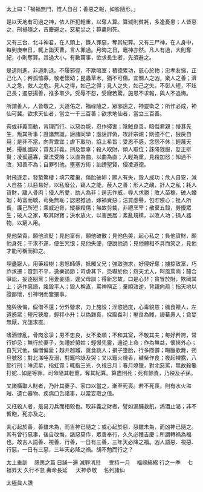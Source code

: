 太上曰：「禍福無門，惟人自召；善惡之報，如影隨形。」

是以天地有司過之神，依人所犯輕重，以奪人算。算減則貧耗，多逢憂患；人皆惡之，刑禍隨之，吉慶避之，惡星災之；算盡則死。

又有三台、北斗神君，在人頭上，錄人罪惡，奪其紀算。又有三尸神，在人身中，每到庚申日，輒上詣天曹，言人罪過。月晦之日，竈神亦然。凡人有過，大則奪紀，小則奪算。其過大小，有數萬事，欲求長生者，先須避之。

是道則進，非道則退。不履邪徑，不欺暗室；積德累功，慈心於物；忠孝友悌，正己化人；矜孤恤寡，敬老懷幼；昆蟲草木，猶不可傷。宜憫人之凶，樂人之善；濟人之急，救人之危。見人之得，如己之得；見人之失，如己之失。不彰人短，不炫己長；遏惡揚善，推多取少。受辱不怨，受寵若驚。施恩不求報，與人不追悔。

所謂善人，人皆敬之，天道佑之，福祿隨之，眾邪遠之，神靈衛之；所作必成，神仙可冀。欲求天仙者，當立一千三百善；欲求地仙者，當立三百善。

苟或非義而動，背理而行。以惡為能，忍作殘害；陰賊良善，暗侮君親；慢其先生，叛其所事；誑諸無識，謗諸同學；虛誣詐偽，攻訐宗親；剛強不仁，狠戾自用；是非不當，向背乖宜；虐下取功，諂上希旨；受恩不感，念怨不休；輕蔑天民，擾亂國政；賞及非義，刑及無辜；殺人取財，傾人取位；誅降戮服，貶正排賢；凌孤逼寡，棄法受賂；以直為曲，以曲為直；入輕為重，見殺加怒；知過不改，知善不為；自罪引他，壅塞方術；訕謗聖賢，侵凌道德。

射飛逐走，發蟄驚棲；填穴覆巢，傷胎破卵；願人有失，毀人成功；危人自安，減人自益；以惡易好，以私廢公，竊人之能，蔽人之善；形人之醜，訐人之私；耗人貨財，離人骨肉；侵人所愛，助人為非；逞志作威，辱人求勝；敗人苗稼，破人婚姻；苟富而驕，苟免無恥；認恩推過，嫁禍賣惡；沽買虛譽，包貯險心；挫人所長，護己所短；乘威迫脅，縱暴殺傷；無故剪裁，非禮烹宰；散棄五縠，勞擾眾生；破人之家，取其財寶；決水放火，以害民居；紊亂規模，以敗人功；損人器物，以窮人用。

見他榮貴，願他流貶；見他富有，願他破散；見他色美，起心私之；負他貨財，願他身死；干求不遂，便生咒恨；見他失便，便說他過；見他體相不具而笑之，見他才能可稱而抑之。

埋蠱厭人，用藥殺樹；恚怒師傅，抵觸父兄；強取強求，好侵好奪；擄掠致富，巧詐求遷；賞罰不平，逸樂過節；苛虐其下，恐嚇於他；怨天尤人，呵風罵雨；鬪合爭訟，妄逐朋黨；用妻妾語，違父母訓；得新忘故，口是心非；貪冒於財，欺罔其上；造作惡語，讒毀平人；毀人稱直，罵神稱正；棄順效逆，背親向疏；指天地以證鄙懷，引神明而鑒猥事。

施與後悔，假借不還；分外營求，力上施設；淫慾過度，心毒貌慈；穢食餧人，左道惑眾；短尺狹度，輕秤小升；以偽雜真，採取姦利；壓良為賤，謾驀愚人；貪婪無厭，咒詛求直。

嗜酒悖亂，骨肉忿爭；男不忠良，女不柔順；不和其室，不敬其夫；每好矜誇，常行妒忌；無行於妻子，失禮於舅姑；輕慢先靈，違逆上命；作為無益，懷挾外心；自咒咒他，偏憎偏愛；越井越竈，跳食跳人；損子墮胎，行多隱僻；晦臘歌舞，朔旦號怒；對北涕唾及溺，對竈吟詠及哭；又以竈火燒香，穢柴作食；夜起裸露，八節行刑；唾流星，指虹霓；輒指三光，久視日月；春月燎獵，對北惡罵，無故殺龜打蛇…如是等罪，司命隨其輕重，奪其紀算。算盡則死；死有餘責，乃殃及子孫。

又諸橫取人財者，乃計其妻子、家口以當之，漸至死喪。若不死喪，則有水火盜賊、遺亡器物、疾病口舌諸事，以當妄取之值。

又枉殺人者，是易刀兵而相殺也。取非義之財者，譬如漏脯救飢，鴆酒止渴；非不暫飽，死亦及之。

夫心起於善，善雖未為，而吉神已隨之；或心起於惡，惡雖未為，而凶神已隨之。其有曾行惡事，後自改悔，諸惡莫作，眾善奉行，久久必獲吉慶；所謂轉禍為福也。故吉人語善、視善、行善，一日有三善，三年天必降之福。凶人語惡、視惡、行惡，一日有三惡，三年天必降之禍。胡不勉而行之？


太上垂訓 　感應之篇
日誦一遍    滅罪消愆 　
受持一月 　福祿綿綿
行之一季 　七祖昇天
久行不怠     夀命長延 　
天神恭敬 　名列諸仙

太極眞人讚
